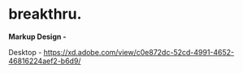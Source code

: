 # breakthru.

<b> Markup Design - </b> 

Desktop - https://xd.adobe.com/view/c0e872dc-52cd-4991-4652-46816224aef2-b6d9/

